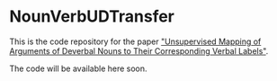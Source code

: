 # NounVerbUDTransfer

This is the code repository for the paper ["Unsupervised Mapping of Arguments of Deverbal Nouns to Their Corresponding Verbal Labels"](https://arxiv.org/abs/2306.13922).

The code will be available here soon.
